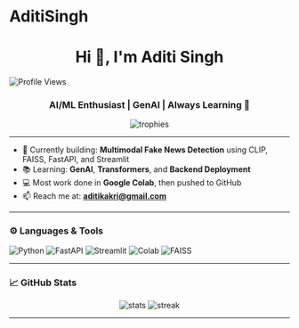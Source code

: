 # AditiSingh
<h1 align="center">Hi 👋, I'm Aditi Singh</h1>
 <img src="https://komarev.com/ghpvc/?username=aditisingh2912&label=Profile%20views&color=0e75b6&style=flat" alt="Profile Views" />

<h3 align="center">AI/ML Enthusiast | GenAI | Always Learning 🚀</h3>

<p align="center">
  <img src="https://github-profile-trophy.vercel.app/?username=aditisingh2912&theme=darkhub&row=2&column=3" alt="trophies" />
</p>

---

- 🔭 Currently building: **Multimodal Fake News Detection** using CLIP, FAISS, FastAPI, and Streamlit  
- 📚 Learning: **GenAI**, **Transformers**, and **Backend Deployment**  
- 💻 Most work done in **Google Colab**, then pushed to GitHub  
- 📫 Reach me at: **aditikakri@gmail.com**

---

### ⚙️ Languages & Tools

![Python](https://img.shields.io/badge/Python-3670A0?style=for-the-badge&logo=python&logoColor=white)
![FastAPI](https://img.shields.io/badge/FastAPI-005571?style=for-the-badge&logo=fastapi)
![Streamlit](https://img.shields.io/badge/Streamlit-FF4B4B?style=for-the-badge&logo=streamlit&logoColor=white)
![Colab](https://img.shields.io/badge/Google_Colab-F9AB00?style=for-the-badge&logo=googlecolab&logoColor=white)
![FAISS](https://img.shields.io/badge/FAISS-2496ED?style=for-the-badge&logo=data:image/svg+xml;base64,&logoColor=white)

---

### 📈 GitHub Stats

<p align="center">
  <img src="https://github-readme-stats.vercel.app/api?username=aditisingh2912&show_icons=true&theme=github_dark&hide=contribs,prs" alt="stats" />
  <img src="https://github-readme-streak-stats.herokuapp.com/?user=aditisingh2912&theme=github-dark-blue" alt="streak" />
</p>

---
